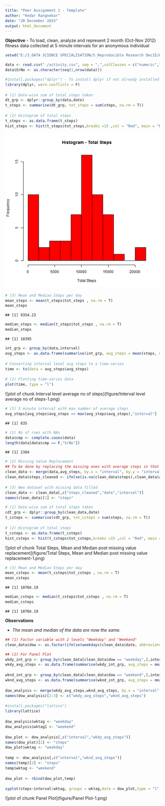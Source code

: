 ```yaml
---
title: "Peer Assignment 1 - Template"
author: "Kedar Rangnekar"
date: "20 December 2015"
output: html_document
---
```


**Objective** - To load, clean, analyze and represent 2 month (Oct-Nov 2012) fitness data collected at 5 minute intervals for an anonymous individual




```r
setwd("E:/3_DATA SCIENCE SPECIALISATION/5_Reproducible Research Dec15/Week02/Peer Assignment-1")
```



```r
data <- read.csv("./activity.csv", sep = ",",colClasses = c("numeric","Date","numeric"),stringsAsFactors = F, na.strings = c("NA",""))
data$SrNo <- as.character(seq(1,nrow(data)))
```



```r
#install.packages("dplyr") - To install dplyr if not already installed
library(dplyr, warn.conflicts = F)

# (1) Date-wise sum of total steps taken
dt_grp <- dplyr::group_by(data,date)
t_steps <- summarise(dt_grp, tot_steps = sum(steps, na.rm = T))

# (2) Histogram of total steps
t_steps <- as.data.frame(t_steps)
hist_steps <- hist(t_steps$tot_steps,breaks =15 ,col = "Red", main = "Histogram - Total Steps", xlab = "Total Steps")
```

![plot of chunk Section-1](figure/Section-1-1.png) 

```r
# (3) Mean and Median Steps per day
mean_steps <- mean(t_steps$tot_steps , na.rm = T)
mean_steps
```

```
## [1] 9354.23
```

```r
median_steps <- median(t_steps$tot_steps , na.rm = T)
median_steps
```

```
## [1] 10395
```



```r
int_grp <- group_by(data,interval)
avg_steps <- as.data.frame(summarise(int_grp, avg_steps = mean(steps, na.rm = T)))

# Converting interval level avg steps to a time-series
time <- ts(data = avg_steps$avg_steps)

# (1) Plotting time-series data
plot(time, type = "l")
```

![plot of chunk Interval level average no of steps](figure/Interval level average no of steps-1.png) 

```r
# (2) 5 minute interval with max number of average steps
avg_steps[avg_steps$avg_steps == max(avg_steps$avg_steps),"interval"]
```

```
## [1] 835
```


```r
# (1) No of rows with NAs
data$cmp <- complete.cases(data)
length(data[data$cmp == F,"SrNo"])
```

```
## [1] 2304
```

```r
# (2) Missing Value Replacement
## To be done by replacing the missing ones with average steps in that 5 min interval
clean_data <- merge(data,avg_steps, by.x = "interval", by.y = "interval", all.x = T)
clean_data$steps_cleaned <- ifelse(is.na(clean_data$steps),clean_data$avg_steps,clean_data$steps)

# (3) New dataset with missing data filled
clean_data <- clean_data[,c("steps_cleaned","date","interval")]
names(clean_data)[1] <- "steps"
```



```r
# (1) Date-wise sum of total steps taken
cdt_grp <- dplyr::group_by(clean_data,date)
t_csteps <- summarise(cdt_grp, tot_csteps = sum(steps, na.rm = T))

# (2) Histogram of total steps
t_csteps <- as.data.frame(t_csteps)
hist_csteps <- hist(t_csteps$tot_csteps,breaks =15 ,col = "Red", main = "Histogram - Total Steps", xlab = "Total Steps")
```

![plot of chunk Total Steps, Mean and Median post missing value replacement](figure/Total Steps, Mean and Median post missing value replacement-1.png) 

```r
# (3) Mean and Median Steps per day
mean_csteps <- mean(t_csteps$tot_csteps , na.rm = T)
mean_csteps
```

```
## [1] 10766.19
```

```r
median_csteps <- median(t_csteps$tot_csteps , na.rm = T)
median_csteps
```

```
## [1] 10766.19
```

**Observations**

- *The mean and median of the data are now the same.*



```r
## (1) Factor variable with 2 levels "Weekday" and "Weekend"
clean_data$dow <- as.factor(ifelse(weekdays(clean_data$date, abbreviate = T) == c("Sat","Sun") , "weekend", "weekday"))
```



```r
## (2) For Panel Plot
wkdy_int_grp <- group_by(clean_data[clean_data$dow == "weekday",],interval)
wkdy_avg_steps <- as.data.frame(summarise(wkdy_int_grp, avg_steps = mean(steps, na.rm = T)))

wknd_int_grp <- group_by(clean_data[clean_data$dow == "weekend",],interval)
wknd_avg_steps <- as.data.frame(summarise(wknd_int_grp, avg_steps = mean(steps, na.rm = T)))

dow_analysis <- merge(wkdy_avg_steps,wknd_avg_steps, by.x = "interval" , by.y = "interval")
names(dow_analysis)[2:3] <- c("wkdy_avg_steps","wknd_avg_steps")

#install.packages("lattice")
library(lattice)

dow_analysis$wktag <- "weekday"
dow_analysis$wktag1 <- "weekend"

dow_plot <- dow_analysis[,c("interval","wkdy_avg_steps")]
names(dow_plot)[2] <- "steps"
dow_plot$wktag <- "weekday"

temp <- dow_analysis[,c("interval","wknd_avg_steps")]
names(temp)[2] <- "steps"
temp$wktag <- "weekend"

dow_plot <- rbind(dow_plot,temp)

xyplot(steps~interval|wktag, groups = wktag,data = dow_plot,type = "l",layout = c(1,2),as.table =T,xlab = "Interval", ylab = "No of Steps")
```

![plot of chunk Panel Plot](figure/Panel Plot-1.png) 
